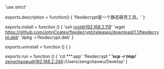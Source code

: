 'use strict'

exports.description = function() {
    'flexdecrypt是一个静态砸壳工具。'
}

exports.install = function () {
    'ssh root@192.168.2.119'
    'wget https://github.com/JohnCoates/flexdecrypt/releases/download/1.1/flexdecrypt.deb'
    'dpkg -i flexdecrypt.deb'
}

exports.uninstall = function () {
}


exports.run = function () {
    'cd ***.app'
    'flexdecrypt ***'
    'scp -r tmp/*** zengchaowu@192.168.2.246:/Users/zengchaowu/Desktop'
}